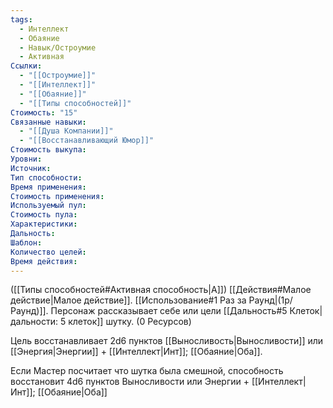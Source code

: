 ```yaml
---
tags:
  - Интеллект
  - Обаяние
  - Навык/Остроумие
  - Активная
Ссылки:
  - "[[Остроумие]]"
  - "[[Интеллект]]"
  - "[[Обаяние]]"
  - "[[Типы способностей]]"
Стоимость: "15"
Связанные навыки:
  - "[[Душа Компании]]"
  - "[[Восстанавливающий Юмор]]"
Стоимость выкупа:
Уровни:
Источник:
Тип способности:
Время применения:
Стоимость применения:
Используемый пул:
Стоимость пула:
Характеристики:
Дальность:
Шаблон:
Количество целей:
Время действия:
---
```

([[Типы способностей#Активная способность|А]]) [[Действия#Малое действие|Малое действие]]. [[Использование#1 Раз за Раунд|(1р/Раунд)]]. Персонаж рассказывает себе или цели [[Дальность#5 Клеток|дальности: 5 клеток]] шутку. (0 Ресурсов)

Цель восстанавливает 2d6 пунктов [[Выносливость|Выносливости]] или [[Энергия|Энергии]] + [[Интеллект|Инт]]; [[Обаяние|Оба]]. 

Если Мастер посчитает что шутка была смешной, способность восстановит 4d6 пунктов Выносливости или Энергии + [[Интеллект|Инт]]; [[Обаяние|Оба]]